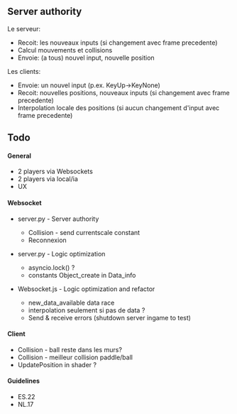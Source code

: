 ## Server authority
Le serveur:
- Recoit: les nouveaux inputs (si changement avec frame precedente)
- Calcul mouvements et collisions
- Envoie: (a tous) nouvel input, nouvelle position
  
Les clients:
- Envoie: un nouvel input (p.ex. KeyUp->KeyNone)
- Recoit: nouvelles positions, nouveaux inputs (si changement avec frame precedente)
- Interpolation locale des positions (si aucun changement d'input avec frame precedente)

## Todo
#### General
* 2 players via Websockets
* 2 players via local/ia
* UX 

#### Websocket
- server.py - Server authority
	- Collision - send currentscale constant
	- Reconnexion

- server.py - Logic optimization
	- asyncio.lock() ?
	- constants Object_create in Data_info

- Websocket.js - Logic optimization and refactor
	- new_data_available data race
	- interpolation seulement si pas de data ?
	- Send & receive errors (shutdown server ingame to test)

#### Client
- Collision - ball reste dans les murs?
- Collision - meilleur collision paddle/ball
- UpdatePosition in shader ?

#### Guidelines
- ES.22
- NL.17
